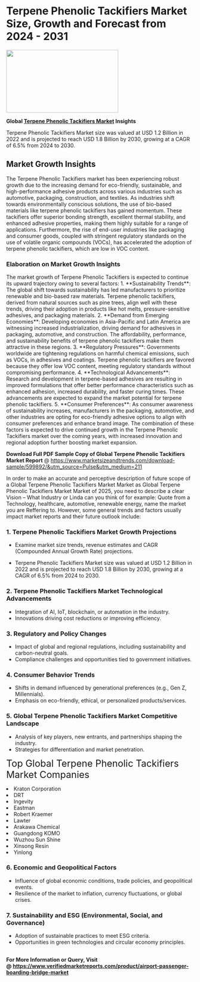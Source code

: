 <H1>Terpene Phenolic Tackifiers Market Size, Growth and Forecast from 2024 - 2031</H1><img class="aligncenter size-medium wp-image-584254" src="https://thirdeyenews.in/wp-content/uploads/2024/09/Global-Market-Research-300x168.jpeg" alt="" width="300" height="168" /><p><strong>Global&nbsp;<a href="https://www.marketsizeandtrends.com/download-sample/599892/&amp;utm_source=Pulse&amp;utm_medium=211">Terpene Phenolic Tackifiers Market</a> Insights</strong></p><p>Terpene Phenolic Tackifiers Market size was valued at USD 1.2 Billion in 2022 and is projected to reach USD 1.8 Billion by 2030, growing at a CAGR of 6.5% from 2024 to 2030.</p><p><h2>Market Growth Insights</h2> The Terpene Phenolic Tackifiers market has been experiencing robust growth due to the increasing demand for eco-friendly, sustainable, and high-performance adhesive products across various industries such as automotive, packaging, construction, and textiles. As industries shift towards environmentally conscious solutions, the use of bio-based materials like terpene phenolic tackifiers has gained momentum. These tackifiers offer superior bonding strength, excellent thermal stability, and enhanced adhesive properties, making them highly suitable for a range of applications. Furthermore, the rise of end-user industries like packaging and consumer goods, coupled with stringent regulatory standards on the use of volatile organic compounds (VOCs), has accelerated the adoption of terpene phenolic tackifiers, which are low in VOC content. <h3>Elaboration on Market Growth Insights</h3> The market growth of Terpene Phenolic Tackifiers is expected to continue its upward trajectory owing to several factors: 1. **Sustainability Trends**: The global shift towards sustainability has led manufacturers to prioritize renewable and bio-based raw materials. Terpene phenolic tackifiers, derived from natural sources such as pine trees, align well with these trends, driving their adoption in products like hot melts, pressure-sensitive adhesives, and packaging materials. 2. **Demand from Emerging Economies**: Developing economies in Asia-Pacific and Latin America are witnessing increased industrialization, driving demand for adhesives in packaging, automotive, and construction. The affordability, performance, and sustainability benefits of terpene phenolic tackifiers make them attractive in these regions. 3. **Regulatory Pressures**: Governments worldwide are tightening regulations on harmful chemical emissions, such as VOCs, in adhesives and coatings. Terpene phenolic tackifiers are favored because they offer low VOC content, meeting regulatory standards without compromising performance. 4. **Technological Advancements**: Research and development in terpene-based adhesives are resulting in improved formulations that offer better performance characteristics such as enhanced adhesion, increased durability, and faster curing times. These advancements are expected to expand the market potential for terpene phenolic tackifiers. 5. **Consumer Preferences**: As consumer awareness of sustainability increases, manufacturers in the packaging, automotive, and other industries are opting for eco-friendly adhesive options to align with consumer preferences and enhance brand image. The combination of these factors is expected to drive continued growth in the Terpene Phenolic Tackifiers market over the coming years, with increased innovation and regional adoption further boosting market expansion. </p><p><span class=""><strong>Download Full PDF Sample Copy of Global Terpene Phenolic Tackifiers Market Report</strong> @ <a href="https://www.marketsizeandtrends.com/download-sample/599892/&amp;utm_source=Pulse&amp;utm_medium=211" target="_blank">https://www.marketsizeandtrends.com/download-sample/599892/&amp;utm_source=Pulse&amp;utm_medium=211</a></span></p><p>In order to make an accurate and perceptive description of future scope of a Global&nbsp;Terpene Phenolic Tackifiers Market Market as Global&nbsp;Terpene Phenolic Tackifiers Market Market of 2025, you need to describe a clear Vision &ndash; What Industry or Linda can you think of for example: Quote from a Technology, healthcare, automotive, renewable energy, name the market you are Reffering to. However, some general trends and factors usually impact market reports and their future outlook include:</p><h3>1.&nbsp;<strong>Terpene Phenolic Tackifiers Market Growth Projections</strong></h3><ul><li>Examine market size trends, revenue estimates and CAGR (Compounded Annual Growth Rate) projections.</li><li><p>Terpene Phenolic Tackifiers Market size was valued at USD 1.2 Billion in 2022 and is projected to reach USD 1.8 Billion by 2030, growing at a CAGR of 6.5% from 2024 to 2030.</p></li></ul><h3>2.&nbsp;<strong>Terpene Phenolic Tackifiers Market Technological Advancements</strong></h3><ul><li>Integration of AI, IoT, blockchain, or automation in the industry.</li><li>Innovations driving cost reductions or improving efficiency.</li></ul><h3>3.&nbsp;<strong>Regulatory and Policy Changes</strong></h3><ul><li>Impact of global and regional regulations, including sustainability and carbon-neutral goals.</li><li>Compliance challenges and opportunities tied to government initiatives.</li></ul><h3>4.&nbsp;<strong>Consumer Behavior Trends</strong></h3><ul><li>Shifts in demand influenced by generational preferences (e.g., Gen Z, Millennials).</li><li>Emphasis on eco-friendly, ethical, or personalized products/services.</li></ul><h3>5.&nbsp;<strong>Global Terpene Phenolic Tackifiers Market Competitive Landscape</strong></h3><ul><li>Analysis of key players, new entrants, and partnerships shaping the industry.</li><li>Strategies for differentiation and market penetration.</li></ul><p data-pm-slice="1 1 []"><span style="color: inherit; font-family: inherit; font-size: 25px;">Top Global Terpene Phenolic Tackifiers Market Companies</span></p><div class="" data-test-id=""><p><li>Kraton Corporation</li><li> DRT</li><li> Ingevity</li><li> Eastman</li><li> Robert Kraemer</li><li> Lawter</li><li> Arakawa Chemical</li><li> Guangdong KOMO</li><li> Wuzhou Sun Shine</li><li> Xinsong Resin</li><li> Yinlong</li></p></div><h3>6.&nbsp;<strong>Economic and Geopolitical Factors</strong></h3><ul><li>Influence of global economic conditions, trade policies, and geopolitical events.</li><li>Resilience of the market to inflation, currency fluctuations, or global crises.</li></ul><h3>7.&nbsp;<strong>Sustainability and ESG (Environmental, Social, and Governance)</strong></h3><ul><li>Adoption of sustainable practices to meet ESG criteria.</li><li>Opportunities in green technologies and circular economy principles.</li></ul><h2><strong style="font-size: 14px;">For More Information or Query, Visit @&nbsp;</strong><a style="background-color: #ffffff; font-size: 14px;" href="https://www.marketsizeandtrends.com/report/terpene-phenolic-tackifiers-market/" target="_blank">https://www.verifiedmarketreports.com/product/airport-passenger-boarding-bridge-market</a></h2>
